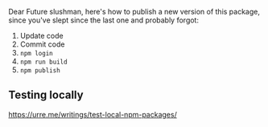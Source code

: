 Dear Future slushman, here's how to publish a new version of this package, since you've slept since the last one and probably forgot:

1. Update code
2. Commit code
3. `npm login`
4. `npm run build`
5. `npm publish`

## Testing locally

https://urre.me/writings/test-local-npm-packages/

